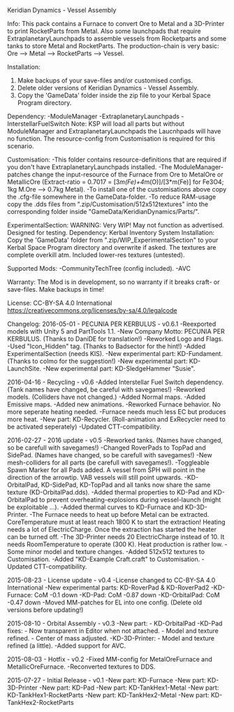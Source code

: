 Keridian Dynamics - Vessel Assembly

Info:
This pack contains a Furnace to convert Ore to Metal and a 3D-Printer to print RocketParts from Metal. Also some launchpads that require ExtraplanetaryLaunchpads to assemble vessels from Rocketparts and some tanks to store Metal and RocketParts. The production-chain is very basic: Ore --> Metal --> RocketParts --> Vessel.

Installation:
1. Make backups of your save-files and/or customised configs.
2. Delete older versions of Keridian Dynamics - Vessel Assembly.
3. Copy the 'GameData' folder inside the zip file to your Kerbal Space Program directory.

Dependency:
-ModuleManager
-ExtraplanetaryLaunchpads
-InterstellarFuelSwitch
Note: KSP will load all parts but without ModuleManager and ExtraplanetaryLaunchpads the Laucnhpads will have no function. The resource-config from Customisation is required for this scenario.

Customisation:
-This folder contains resource-definitions that are required if you don't have ExtraplanetaryLaunchpads installed. 
-The ModuleManager-patches change the input-resource of the Furnace from Ore to MetalOre or MetallicOre (Extract-ratio = 0.7017 = [3*m(Fe)+4*m(O)]/[3*m(Fe)] for Fe3O4; 1kg M.Ore --> 0.7kg Metal). 
-To install one of the customisations above copy the .cfg-file somewhere in the GameData-folder.
-To reduce RAM-usage copy the .dds files from ".zip/Customisation/512x512textures" into the corresponding folder inside "GameData/KeridianDynamics/Parts/".

ExperimentalSection:
WARNING: Very WIP! May not function as advertised. Designed for testing.
Dependency: Kerbal Inventory System
Installation: Copy the 'GameData' folder from ".zip/WIP_ExperimentalSection" to your Kerbal Space Program directory and overwrite if asked.
The textures are complete overkill atm. Included lower-res textures (untested).

Supported Mods:
-CommunityTechTree (config included).
-AVC

Warranty:
The Mod is in development, so no warranty if it breaks craft- or save-files. Make backups in time!

License:
CC-BY-SA 4.0 International 
https://creativecommons.org/licenses/by-sa/4.0/legalcode

Changelog:
2016-05-01 - PECUNIA PER KERBULUS - v0.6.1
	-Reexported models with Unity 5 and PartTools 1.1.
	-New Company Motto: PECUNIA PER KERBULUS. (Thanks to DaniDE for translation!)
	-Reworked Logo and Flags.
	-Used "Icon_Hidden" tag. (Thanks to Badsector for the hint!)
	-Added ExperimentalSection (needs KIS).
	-New experimental part: KD-Fundament. (Thanks to colmo for the suggestion!)
	-New experimental part: KD-LaunchSite.
	-New experimental part: KD-SledgeHammer "Susie".

2016-04-16 - Recycling - v0.6
	-Added Interstellar Fuel Switch dependency. (Tank names have changed, be careful with savegames!)
	-Reworked models. (Colliders have not changed.)
	-Added Normal maps.
	-Added Emissive maps.
	-Added new animations.
	-Reworked Furnace behavior. No more seperate heating needed. 
	-Furnace needs much less EC but produces more heat.
	-New part: KD-Recycler. (Roll-animation and ExRecycler need to be activated seperately)
	-Updated CTT-compatibility.

2016-02-27 - 2016 update - v0.5
	-Reworked tanks. (Names have changed, so be carefull with savegames!)
	-Changed RoverPads to TopPad and SidePad. (Names have changed, so be carefull with savegames!)
	-New mesh-colliders for all parts (be carefull with savegames!).
	-Toggleable Spawn Marker for all Pads added. A vessel from SPH will point in the direction of the arrowtip. VAB vessels will still point upwards.
	-KD-OrbitalPad, KD-SidePad, KD-TopPad and all tanks now share the same texture (KD-OrbitalPad.dds).
	-Added thermal properties to KD-Pad and KD-OrbitalPad to prevent overheating-explosions during vessel-launch (might be exploitable ...).
	-Added thermal curves to KD-Furnace and KD-3D-Printer.
	-The Furnace needs to heat up before Metal can be extracted. CoreTemperature must at least reach 1800 K to start the extraction! Heating needs a lot of ElectricCharge. Once the extraction has started the heater can be turned off. 
	-The 3D-Printer needs 20 ElectricCharge instead of 10. It needs RoomTemperature to operate (300 K). Heat production is rather low.
	-Some minor model and texture changes.
	-Added 512x512 textures to Customisation.
	-Added "KD-Example Craft.craft" to Customisation.
	-Updated CTT-compatibility.

2015-08-23 - License update - v0.4
	-License changed to CC-BY-SA 4.0 International
	-New experimental parts: KD-RoverPad & KD-RoverPad2
	-KD-Furnace: CoM -0.1 down
	-KD-Pad: CoM -0.87 down
	-KD-OrbitalPad: CoM -0.47 down
	-Moved MM-patches for EL into one config. (Delete old versions before updating!)

2015-08-10 - Orbital Assembly - v0.3
	-New part:	- KD-OrbitalPad
	-KD-Pad fixes: 	- Now transparent in Editor when not attached.
			- Model and texture refined.
			- Center of mass adjusted.
	-KD-3D-Printer:	- Model and texture refined (a little).
	-Added support for AVC.

2015-08-03 - Hotfix - v0.2
	-Fixed MM-config for MetalOreFurnace and MetallicOreFurnace.
	-Reconverted textures to DDS.

2015-07-27 - Initial Release - v0.1
	-New part: KD-Furnace
	-New part: KD-3D-Printer
	-New part: KD-Pad
	-New part: KD-TankHex1-Metal
	-New part: KD-TankHex1-RocketParts
	-New part: KD-TankHex2-Metal
	-New part: KD-TankHex2-RocketParts